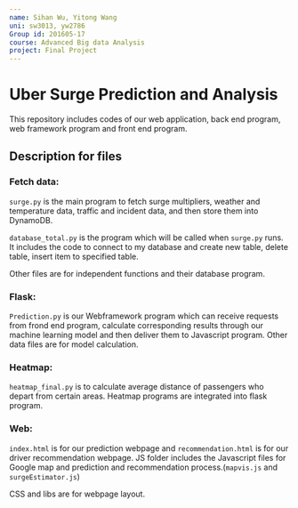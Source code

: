 ```yaml
---
name: Sihan Wu, Yitong Wang
uni: sw3013, yw2786
Group id: 201605-17
course: Advanced Big data Analysis
project: Final Project
---
```


# Uber Surge Prediction and Analysis

This repository includes codes of our web application, back end program, web framework program and front end program.

## Description for files

### Fetch data: 

`surge.py` is the main program to fetch surge multipliers, weather and temperature data, traffic and incident data, and then store them into DynamoDB.

 `database_total.py` is the program which will be called when `surge.py` runs. It includes the code to connect to my database and create new table, delete table, insert item to specified table.
 
 Other files are for independent functions and their database program.
 
### Flask:

`Prediction.py` is our Webframework program which can receive requests from frond end program, calculate corresponding results through our machine learning model and then deliver them to Javascript program. Other data files are for model calculation.

### Heatmap:

`heatmap_final.py` is to calculate average distance of passengers who depart from certain areas. Heatmap programs are integrated into flask program.

### Web:

`index.html` is for our prediction webpage and `recommendation.html` is for our driver recommendation webpage. 
JS folder includes the Javascript files for Google map and prediction and recommendation process.(`mapvis.js` and `surgeEstimator.js`) 

CSS and libs are for webpage layout.
